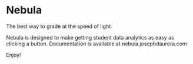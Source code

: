 # Nebula
The best way to grade at the speed of light.


Nebula is designed to make getting student data analytics as easy as clicking a button. Documentation is available at nebula.josephdaurora.com

Enjoy!
